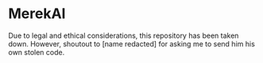# MerekAI
Due to legal and ethical considerations, this repository has been taken down.
However, shoutout to [name redacted] for asking me to send him his own stolen code.
